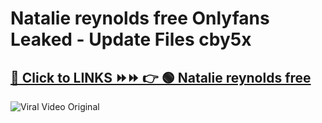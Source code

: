 
 # Natalie reynolds free Onlyfans Leaked - Update Files cby5x

## <h2><a href="https://clipsfans.com/Natalie_reynolds_free&ref=git">🔗 Click to LINKS ⏩⏩ 👉 🟢 Natalie reynolds free </a></h2>

<a href="https://clipsfans.com/Natalie_reynolds_free&ref=git" rel="nofollow" data-target="animated-image.originalLink"><img src="https://i.ibb.co.com/xMMVF88/686577567.gif" alt="Viral Video Original" style="max-width: 100%; display: inline-block;" data-target="animated-image.originalImage"></a>

